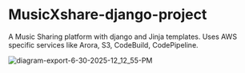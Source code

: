 # MusicXshare-django-project
A Music Sharing platform with django and Jinja templates. Uses AWS specific services like Arora, S3, CodeBuild, CodePipeline.


![diagram-export-6-30-2025-12_12_55-PM](https://github.com/user-attachments/assets/3cfde910-453a-431d-90b9-87fb31abd9a0)
